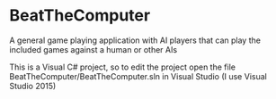 # BeatTheComputer
A general game playing application with AI players that can play the included games against a human or other AIs

This is a Visual C# project, so to edit the project open the file
BeatTheComputer/BeatTheComputer.sln
in Visual Studio (I use Visual Studio 2015)
